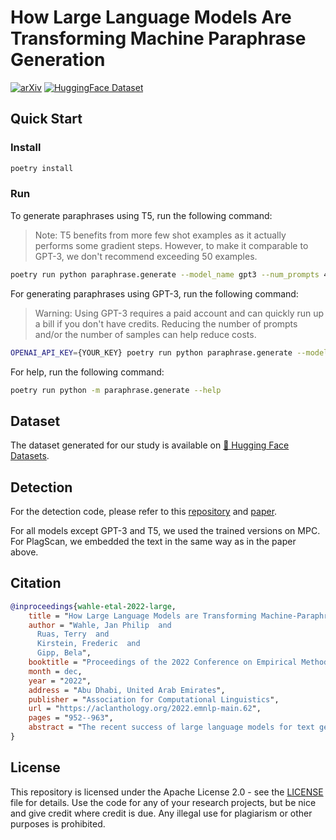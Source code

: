 # How Large Language Models Are Transforming Machine Paraphrase Generation

[![arXiv](https://img.shields.io/badge/arXiv-2210.03568-b31b1b.svg)](https://arxiv.org/abs/2210.03568)
[![HuggingFace Dataset](https://img.shields.io/badge/🤗-Datasets-ffce1c.svg)](https://huggingface.co/datasets/jpwahle/autoregressive-paraphrase-dataset)

## Quick Start

### Install

```bash
poetry install
```

### Run

To generate paraphrases using T5, run the following command:

> Note: T5 benefits from more few shot examples as it actually performs some gradient steps. However, to make it comparable to GPT-3, we don't recommend exceeding 50 examples.

```bash
poetry run python paraphrase.generate --model_name gpt3 --num_prompts 4 --num_examples 32
```

For generating paraphrases using GPT-3, run the following command:

> Warning: Using GPT-3 requires a paid account and can quickly run up a bill if you don't have credits.
> Reducing the number of prompts and/or the number of samples can help reduce costs.

```bash
OPENAI_API_KEY={YOUR_KEY} poetry run python paraphrase.generate --model_name gpt3 --num_prompts 4 --num_examples 32
```

For help, run the following command:

```bash
poetry run python -m paraphrase.generate --help
```

## Dataset

The dataset generated for our study is available on [🤗 Hugging Face Datasets](https://huggingface.co/datasets/jpwahle/autoregressive-paraphrase-dataset).

## Detection

For the detection code, please refer to this [repository](https://github.com/jpwahle/iconf22-paraphrase) and [paper](https://link.springer.com/chapter/10.1007/978-3-030-96957-8_34).

For all models except GPT-3 and T5, we used the trained versions on MPC. For PlagScan, we embedded the text in the same way as in the paper above.
 
## Citation
```bib
@inproceedings{wahle-etal-2022-large,
    title = "How Large Language Models are Transforming Machine-Paraphrase Plagiarism",
    author = "Wahle, Jan Philip  and
      Ruas, Terry  and
      Kirstein, Frederic  and
      Gipp, Bela",
    booktitle = "Proceedings of the 2022 Conference on Empirical Methods in Natural Language Processing",
    month = dec,
    year = "2022",
    address = "Abu Dhabi, United Arab Emirates",
    publisher = "Association for Computational Linguistics",
    url = "https://aclanthology.org/2022.emnlp-main.62",
    pages = "952--963",
    abstract = "The recent success of large language models for text generation poses a severe threat to academic integrity, as plagiarists can generate realistic paraphrases indistinguishable from original work.However, the role of large autoregressive models in generating machine-paraphrased plagiarism and their detection is still incipient in the literature.This work explores T5 and GPT3 for machine-paraphrase generation on scientific articles from arXiv, student theses, and Wikipedia.We evaluate the detection performance of six automated solutions and one commercial plagiarism detection software and perform a human study with 105 participants regarding their detection performance and the quality of generated examples.Our results suggest that large language models can rewrite text humans have difficulty identifying as machine-paraphrased (53{\%} mean acc.).Human experts rate the quality of paraphrases generated by GPT-3 as high as original texts (clarity 4.0/5, fluency 4.2/5, coherence 3.8/5).The best-performing detection model (GPT-3) achieves 66{\%} F1-score in detecting paraphrases.We make our code, data, and findings publicly available to facilitate the development of detection solutions.",
}
```
## License
This repository is licensed under the Apache License 2.0 - see the [LICENSE](LICENSE) file for details.
Use the code for any of your research projects, but be nice and give credit where credit is due.
Any illegal use for plagiarism or other purposes is prohibited.
